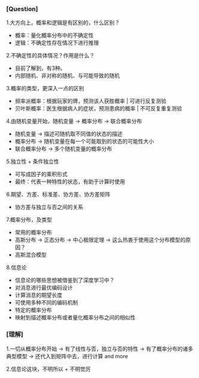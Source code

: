 ### [Question]

1.大方向上，概率和逻辑是有区别的，什么区别？
- 概率：量化概率分布中的不确定性
- 逻辑：不确定性存在情况下进行推理

2.不确定性的具体情况？作用是什么？
- 目前了解到，有3种。
- 内部随机、非对称的随机、与可能导致的随机

3.概率的类型，更深入一点的区别
- 频率派概率：根据玩家的牌，预测该人获胜概率 | 可进行反复测验
- 贝叶斯概率：医生根据病人的症状，预测患病的概率 | 不可反复重复测验

4.由随机变量开始，随机变量 → 概率分布 → 联合概率分布
- 随机变量 → 描述可随机取不同值的状态的描述
- 概率分布 → 随机变量在每一个可能取到的状态的可能性大小
- 联合概率分布 → 多个随机变量的概率分布

5.独立性 + 条件独立性
- 可写成因子的乘积形式
- 最终：代表一种特性的状态，有助于计算时使用

6.期望、方差、标准差、协方差、协方差矩阵
- 协方差与独立与否之间的关系

7.概率分布，及类型
- 常用的概率分布
- 高斯分布 → 正态分布 → 中心极限定理 → 这么热衷于使用这个分布模型的原因？
- 高斯混合模型

8.信息论
- 信息论的哪些思想被借鉴到了深度学习中？
- 对消息进行最优编码设计
- 计算消息的期望长度
- 可使用多种不同的编码机制
- 特定的概率分布
- 映射到描述概率分布或者量化概率分布之间的相似性

### [理解]

1.一切从概率分布开始 → 有了线性与否，独立与否的特性 → 有了概率分布的诸多典型模型 → 还代入到矩阵中去，进行计算 and more

2.信息论这块，不明所以 + 不明觉厉
